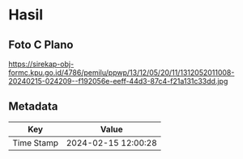 # Hasil

## Foto C Plano

https://sirekap-obj-formc.kpu.go.id/4786/pemilu/ppwp/13/12/05/20/11/1312052011008-20240215-024209--f192056e-eeff-44d3-87c4-f21a131c33dd.jpg


## Metadata

| Key        | Value               |
| ---------- | ------------------- |
| Time Stamp | 2024-02-15 12:00:28 |




